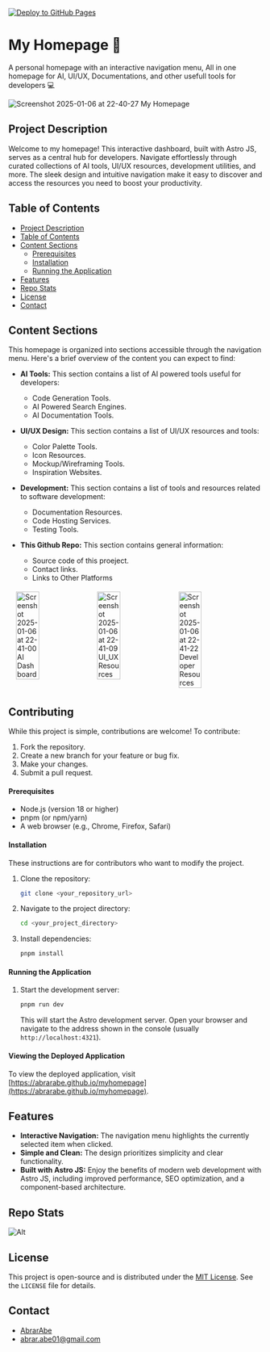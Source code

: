 [![Deploy to GitHub Pages](https://github.com/AbrarAbe/myhomepage/actions/workflows/astro.yml/badge.svg)](https://github.com/AbrarAbe/myhomepage/actions/workflows/astro.yml)

# My Homepage 🚀
A personal homepage with an interactive navigation menu, All in one homepage for AI, UI/UX, Documentations, and other usefull tools for developers 💻

![Screenshot 2025-01-06 at 22-40-27 My Homepage](https://github.com/user-attachments/assets/5f222f10-454f-4dc6-9504-014a92291469)

## Project Description
Welcome to my homepage! This interactive dashboard, built with Astro JS, serves as a central hub for developers. Navigate effortlessly through curated collections of AI tools, UI/UX resources, development utilities, and more. The sleek design and intuitive navigation make it easy to discover and access the resources you need to boost your productivity.

## Table of Contents

- [Project Description](#project-description)
- [Table of Contents](#table-of-contents)
- [Content Sections](#content-sections)
  - [Prerequisites](#prerequisites)
  - [Installation](#installation)
  - [Running the Application](#running-the-application)
- [Features](#features)
- [Repo Stats](#repo-stats)
- [License](#license)
- [Contact](#contact)

## Content Sections

This homepage is organized into sections accessible through the navigation menu. Here's a brief overview of the content you can expect to find:

*   **AI Tools:** This section contains a list of AI powered tools useful for developers:
    *   Code Generation Tools.
    *   AI Powered Search Engines.
    *   AI Documentation Tools.

*   **UI/UX Design:** This section contains a list of UI/UX resources and tools:
    *   Color Palette Tools.
    *   Icon Resources.
    *   Mockup/Wireframing Tools.
    *   Inspiration Websites.

*   **Development:** This section contains a list of tools and resources related to software development:
    *   Documentation Resources.
    *   Code Hosting Services.
    *   Testing Tools.

*   **This Github Repo:**  This section contains general information:
    *   Source code of this proeject.
    *   Contact links.
    *   Links to Other Platforms

<div style="display: flex; flex-wrap: wrap; justify-content: center;">
    <img src="https://github.com/user-attachments/assets/f0da00dd-4dfc-457c-a079-0123602176c4" alt="Screenshot 2025-01-06 at 22-41-00 AI Dashboard" style="width: 30%; margin: 5px;">
    <img src="https://github.com/user-attachments/assets/d21a75e8-a652-4617-aeb3-62b1655cbc7f" alt="Screenshot 2025-01-06 at 22-41-09 UI_UX Resources" style="width: 30%; margin: 5px;">
    <img src="https://github.com/user-attachments/assets/74ffbf4b-91fe-453d-b917-b97fa51c5241" alt="Screenshot 2025-01-06 at 22-41-22 Developer Resources" style="width: 30%; margin: 5px;">
</div>

## Contributing

While this project is simple, contributions are welcome! To contribute:

1.  Fork the repository.
2.  Create a new branch for your feature or bug fix.
3.  Make your changes.
4.  Submit a pull request.

#### Prerequisites

*   Node.js (version 18 or higher)
*   pnpm (or npm/yarn)
*   A web browser (e.g., Chrome, Firefox, Safari)

#### Installation

These instructions are for contributors who want to modify the project.

1.  Clone the repository:
    ```bash
    git clone <your_repository_url>
    ```
2.  Navigate to the project directory:
    ```bash
    cd <your_project_directory>
    ```
3.  Install dependencies:
    ```bash
    pnpm install
    ```

#### Running the Application

1.  Start the development server:
    ```bash
    pnpm run dev
    ```

    This will start the Astro development server. Open your browser and navigate to the address shown in the console (usually `http://localhost:4321`).

#### Viewing the Deployed Application

To view the deployed application, visit [https://abrarabe.github.io/myhomepage](https://abrarabe.github.io/myhomepage).

## Features

*   **Interactive Navigation:** The navigation menu highlights the currently selected item when clicked.
*   **Simple and Clean:** The design prioritizes simplicity and clear functionality.
*   **Built with Astro JS:** Enjoy the benefits of modern web development with Astro JS, including improved performance, SEO optimization, and a component-based architecture.

## Repo Stats
![Alt](https://repobeats.axiom.co/api/embed/ae961c38fae569e289672bbdb2ac9a4e6d43ff30.svg "Repobeats analytics image")

## License

This project is open-source and is distributed under the [MIT License](LICENSE). See the `LICENSE` file for details.

## Contact

*   [AbrarAbe](<https://github.com/AbrarAbe>)
*   <abrar.abe01@gmail.com>
